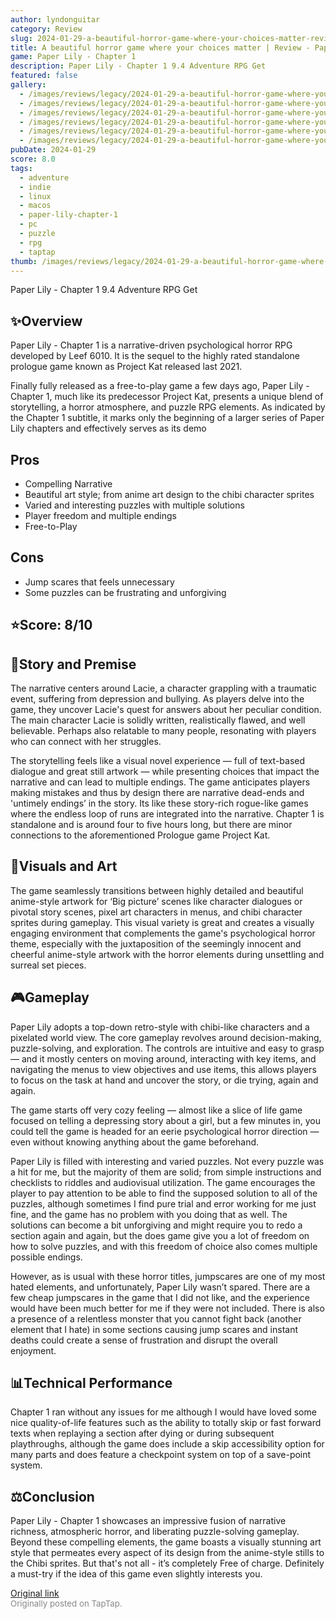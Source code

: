 ```yaml
---
author: lyndonguitar
category: Review
slug: 2024-01-29-a-beautiful-horror-game-where-your-choices-matter-review-paper-lily-chapter-1
title: A beautiful horror game where your choices matter | Review - Paper Lily - Chapter 1
game: Paper Lily - Chapter 1
description: Paper Lily - Chapter 1 9.4 Adventure RPG Get
featured: false
gallery:
  - /images/reviews/legacy/2024-01-29-a-beautiful-horror-game-where-your-choices-matter--review---paper-lily---chapter-1-0.avif
  - /images/reviews/legacy/2024-01-29-a-beautiful-horror-game-where-your-choices-matter--review---paper-lily---chapter-1-1.avif
  - /images/reviews/legacy/2024-01-29-a-beautiful-horror-game-where-your-choices-matter--review---paper-lily---chapter-1-2.avif
  - /images/reviews/legacy/2024-01-29-a-beautiful-horror-game-where-your-choices-matter--review---paper-lily---chapter-1-3.avif
  - /images/reviews/legacy/2024-01-29-a-beautiful-horror-game-where-your-choices-matter--review---paper-lily---chapter-1-4.avif
  - /images/reviews/legacy/2024-01-29-a-beautiful-horror-game-where-your-choices-matter--review---paper-lily---chapter-1-5.avif
pubDate: 2024-01-29
score: 8.0
tags:
  - adventure
  - indie
  - linux
  - macos
  - paper-lily-chapter-1
  - pc
  - puzzle
  - rpg
  - taptap
thumb: /images/reviews/legacy/2024-01-29-a-beautiful-horror-game-where-your-choices-matter--review---paper-lily---chapter-1-0.avif
---
```


Paper Lily - Chapter 1
9.4
Adventure
RPG
Get


## ✨Overview

Paper Lily - Chapter 1 is a narrative-driven psychological horror RPG developed by
Leef 6010. It is the sequel to the highly rated standalone prologue game known as Project Kat released last 2021.

Finally fully released as a free-to-play game a few days ago, Paper Lily - Chapter 1, much like its predecessor Project Kat, presents a unique blend of storytelling, a horror atmosphere, and puzzle RPG elements. As indicated by the Chapter 1 subtitle, it marks only the beginning of a larger series of Paper Lily chapters and effectively serves as its demo




## Pros
- Compelling Narrative
- Beautiful art style; from anime art design to the chibi character sprites
- Varied and interesting puzzles with multiple solutions
- Player freedom and multiple endings
- Free-to-Play





## Cons
- Jump scares that feels unnecessary
- Some puzzles can be frustrating and unforgiving



## ⭐️Score: 8/10


## 📖Story and Premise

The narrative centers around Lacie, a character grappling with a traumatic event, suffering from depression and bullying. As players delve into the game, they uncover Lacie's quest for answers about her peculiar condition.  The main character Lacie is solidly written, realistically flawed, and well believable. Perhaps also relatable to many people, resonating with players who can connect with her struggles.

The storytelling feels like a visual novel experience — full of text-based dialogue and great still artwork — while presenting choices that impact the narrative and can lead to multiple endings. The game anticipates players making mistakes and thus by design there are narrative dead-ends and  'untimely endings’ in the story. Its like these story-rich rogue-like games where the endless loop of runs are integrated into the narrative. Chapter 1 is standalone and is around four to five hours long, but there are minor connections to the aforementioned Prologue game Project Kat.


## 🎨Visuals and Art

The game seamlessly transitions between highly detailed and beautiful anime-style artwork for ‘Big picture’ scenes like character dialogues or pivotal story scenes, pixel art characters in menus, and chibi character sprites during gameplay. This visual variety is great and creates a visually engaging environment that complements the game's psychological horror theme, especially with the juxtaposition of the seemingly innocent and cheerful anime-style artwork with the horror elements during unsettling and surreal set pieces.


## 🎮Gameplay
Paper Lily adopts a top-down retro-style with chibi-like characters and a pixelated world view. The core gameplay revolves around decision-making, puzzle-solving, and exploration. The controls are intuitive and easy to grasp — and it mostly centers on moving around, interacting with key items, and navigating the menus to view objectives and use items, this allows players to focus on the task at hand and uncover the story, or die trying, again and again.

The game starts off very cozy feeling — almost like a slice of life game focused on telling a depressing story about a girl, but a few minutes in, you could tell the game is headed for an eerie psychological horror direction — even without knowing anything about the game beforehand.

Paper Lily is filled with interesting and varied puzzles. Not every puzzle was a hit for me, but the majority of them are solid; from simple instructions and checklists to riddles and audiovisual utilization. The game encourages the player to pay attention to be able to find the supposed solution to all of the puzzles, although sometimes I find pure trial and error working for me just fine, and the game has no problem with you doing that as well. The solutions can become a bit unforgiving and might require you to redo a section again and again, but the does game give you a lot of freedom on how to solve puzzles, and with this freedom of choice also comes multiple possible endings.

However, as is usual with these horror titles, jumpscares are one of my most hated elements, and unfortunately, Paper Lily wasn’t spared. There are a few cheap jumpscares in the game that I did not like, and the experience would have been much better for me if they were not included. There is also a presence of a relentless monster that you cannot fight back (another element that I hate) in some sections causing jump scares and instant deaths could create a sense of frustration and disrupt the overall enjoyment.


## 📊Technical Performance
Chapter 1 ran without any issues for me although I would have loved some nice quality-of-life features such as the ability to totally skip or fast forward texts when replaying a section after dying or during subsequent playthroughs, although the game does include a skip accessibility option for many parts and does feature a checkpoint system on top of a save-point system.


## ⚖️Conclusion

Paper Lily - Chapter 1 showcases an impressive fusion of narrative richness, atmospheric horror, and liberating puzzle-solving gameplay. Beyond these compelling elements, the game boasts a visually stunning art style that permeates every aspect of its design from the anime-style stills to the Chibi sprites. But that's not all - it’s completely Free of charge. Definitely a must-try if the idea of this game even slightly interests you.

[Original link](https://www.taptap.io/post/6923452)<br><span style="font-size: 0.95em; color: #888;">Originally posted on TapTap.</span>